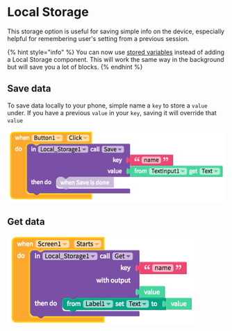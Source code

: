 # Local Storage

This storage option is useful for saving simple info on the device, especially helpful for remembering user's setting from a previous session.

{% hint style="info" %}
You can now use [stored variables](variables.md#app-stored-and-cloud-variables) instead of adding a Local Storage component. This will work the same way in the background but will save you a lot of blocks.
{% endhint %}

## Save data

To save data locally to your phone, simple name a `key` to store a `value` under. If you have a previous `value` in your `key`, saving it will override that `value`

![](.gitbook/assets/local-storage-fig-1.png)

## Get data

![](.gitbook/assets/local-storage-fig-2.png)

